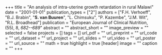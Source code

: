 +++
title = "An analysis of intra-uterine growth retardation in rural Malawi"
date = "2001-01-01"
publication_types = ["2"]
authors = ["F.H. Verhoeff", "B.J. Brabin", "**S. van Buuren**", "L. Chimsuku", "P. Kazembe", "J.M. Wit", "R.L. Broadhead"]
publication = "European Journal of Clinical Nutrition, (55), 8, _682--689_"
abstract = ""
abstract_short = ""
image_preview = ""
selected = false
projects = []
tags = []
url_pdf = ""
url_preprint = ""
url_code = ""
url_dataset = ""
url_project = ""
url_slides = ""
url_video = ""
url_poster = ""
url_source = ""
math = true
highlight = true
[header]
image = ""
caption = ""
+++
